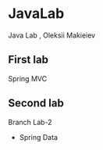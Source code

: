 # JavaLab
Java Lab , Oleksii Makieiev
## First lab
 Spring MVC
## Second lab
Branch Lab-2
- Spring Data

